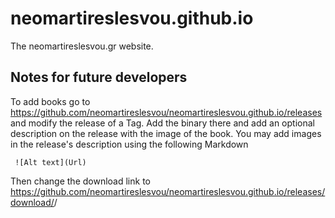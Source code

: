 # neomartireslesvou.github.io

The neomartireslesvou.gr website.

## Notes for future developers
To add books go to https://github.com/neomartireslesvou/neomartireslesvou.github.io/releases and modify the release of a Tag.
Add the binary there and add an optional description on the release with the image of the book.
You may add images in the release's description using the following Markdown

```
 ![Alt text](Url)
```

Then change the download link to
https://github.com/neomartireslesvou/neomartireslesvou.github.io/releases/download/<TAGNAME>/<PDF FILE>

